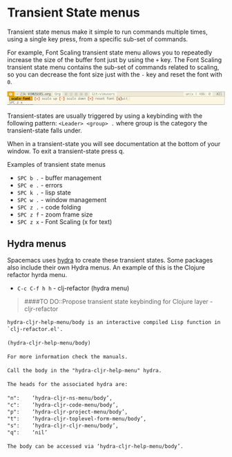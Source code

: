# Transient State menus

Transient state menus make it simple to run commands multiple times, using a single key press, from a specific sub-set of commands.

For example, Font Scaling transient state menu allows you to repeatedly increase the size of the buffer font just by using the `+` key.  The Font Scaling transient state menu contains the sub-set of commands related to scaling, so you can decrease the font size just with the `-` key and reset the font with `0`.

[![Transient State - scaling text](https://github.com/syl20bnr/spacemacs/raw/master/doc/img/spacemacs-scale-transient-state.png)](https://github.com/syl20bnr/spacemacs/raw/master/doc/img/spacemacs-scale-transient-state.png)

Transient-states are usually triggered by using a keybinding with the following pattern: `<Leader> <group> .` where group is the category the transient-state falls under.

When in a transient-state you will see documentation at the bottom of your window. To exit a transient-state press q.

  Examples of transient state menus

* `SPC b .` - buffer management
* `SPC e .` - errors
* `SPC k .` - lisp state
* `SPC w .` - window management
* `SPC z .` - code folding
* `SPC z f` - zoom frame size
* `SPC z x` - Font Scaling (x for text)

## Hydra menus

Spacemacs uses [hydra]() to create these transient states. Some packages also include their own Hydra menus. An example of this is the Clojure refactor hyrda menu.

* `C-c C-f h h` - clj-refactor (hydra menu)


> ####TO DO::Propose transient state keybinding for Clojure layer - cljr-refactor
```
hydra-cljr-help-menu/body is an interactive compiled Lisp function in
`clj-refactor.el'.

(hydra-cljr-help-menu/body)

For more information check the manuals.

Call the body in the "hydra-cljr-help-menu" hydra.

The heads for the associated hydra are:

"n":    ‘hydra-cljr-ns-menu/body’,
"c":    ‘hydra-cljr-code-menu/body’,
"p":    ‘hydra-cljr-project-menu/body’,
"t":    ‘hydra-cljr-toplevel-form-menu/body’,
"s":    ‘hydra-cljr-cljr-menu/body’,
"q":    ‘nil’

The body can be accessed via ‘hydra-cljr-help-menu/body’.
```
